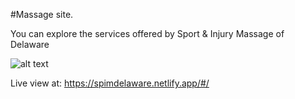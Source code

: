 #Massage site.

You can explore the services offered by Sport & Injury Massage of Delaware

![alt text](https://iili.io/H4yh1gR.png)

Live view at: https://spimdelaware.netlify.app/#/


